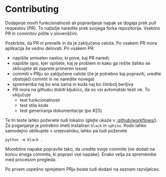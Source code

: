 # Contributing

Dodajanje novih funkcionalnosti ali popravljanje napak se dogaja prek
pull requestov (PR). To najlažje naredite prek svojega forka repozitorija.
Vsebino PR in commitov pišite v slovenščini.

Poskrbite, da PR ni prevelik in da je zaključena celota. Po vsakem PR mora aplikacija še vedno
delovati. Pri vsakem PR:

* napišite smiselen naslov, ki pove, kaj PR naredi;
* napišite opis, kjer opišete, kaj je problem in kako ga rešite (lahko se sklicujete ali zaprete
  primeren issue)
* commiti v PRju so zaključene celote (če je potrebno kaj popraviti, uredite obstoječi commit in
  ne naredite novega)
* sprememba naj bo ena sama in koda naj bo čimbolj berljiva
* PR mora na githubu dobiti kljukico, da so vsi avtomatski testi ok. To vključuje
  - test funkcionalnosti
  - test stila kode
  - test generiranja dokumentacije (po #25)

Te tri teste lahko poženete tudi lokalno (glejte ukaze v [.github/workflows/](.github/workflows/)).
Za poganjanje je potrebno imeti instaliran `black` in `sphinx`. Kodo lahko samodejno oblikujete v
urejevalniku, lahko pa tudi poženete

    python -m black .

Morebitne napake popravite tako, da uredite svoje commite (ne dodati na koncu enega commita, ki
popravi vse napake). Enako velja za spremembe med procesom pregleda.

Po prvem uspešno sprejetem PRju boste tudi dodani na seznam razvijalcev.
